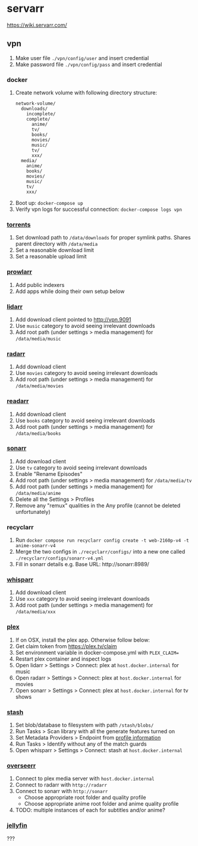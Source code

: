 # servarr

https://wiki.servarr.com/

## vpn

1. Make user file `./vpn/config/user` and insert credential
2. Make password file `./vpn/config/pass`  and insert credential

### docker

1. Create network volume with following directory structure:
    ```
    network-volume/
      downloads/
        incomplete/
        complete/
          anime/
          tv/
          books/
          movies/
          music/
          tv/
          xxx/
      media/
        anime/
        books/
        movies/
        music/
        tv/
        xxx/
    ``` 
2. Boot up: `docker-compose up`
3. Verify vpn logs for successful connection: `docker-compose logs vpn`

### [torrents](http://localhost:9091)

1. Set download path to `/data/downloads` for proper symlink paths. Shares parent directory with `/data/media`
2. Set a reasonable download limit
3. Set a reasonable upload limit  

### [prowlarr](http://localhost:9696)

1. Add public indexers
2. Add apps while doing their own setup below

### [lidarr](http://localhost:8686)

1. Add download client pointed to http://vpn.9091
2. Use `music` category to avoid seeing irrelevant downloads
3. Add root path (under settings > media management) for `/data/media/music`

### [radarr](http://localhost:7878)

1. Add download client
2. Use `movies` category to avoid seeing irrelevant downloads
3. Add root path (under settings > media management) for `/data/media/movies`

### [readarr](http://localhost:8787)

1. Add download client
2. Use `books` category to avoid seeing irrelevant downloads
3. Add root path (under settings > media management) for `/data/media/books`

### [sonarr](http://localhost:8989)

1. Add download client
2. Use `tv` category to avoid seeing irrelevant downloads
3. Enable "Rename Episodes"
3. Add root path (under settings > media management) for `/data/media/tv`
4. Add root path (under settings > media management) for `/data/media/anime`
5. Delete all the Settings > Profiles
6. Remove any "remux" qualities in the Any profile (cannot be deleted unfortunately)

### recyclarr

1. Run `docker compose run recyclarr config create -t web-2160p-v4 -t anime-sonarr-v4`
1. Merge the two configs in `./recyclarr/configs/` into a new one called `./recyclarr/configs/sonarr-v4.yml`
1. Fill in sonarr details e.g. Base URL: http://sonarr:8989/

### [whisparr](http://localhost:6969)

1. Add download client
2. Use `xxx` category to avoid seeing irrelevant downloads
3. Add root path (under settings > media management) for `/data/media/xxx`

### [plex](http://localhost:32400/)

1. If on OSX, install the plex app. Otherwise follow below:
1. Get claim token from https://plex.tv/claim
2. Set environment variable in docker-compose.yml with `PLEX_CLAIM=`
3. Restart plex container and inspect logs
4. Open lidarr > Settings > Connect: plex at `host.docker.internal` for music
5. Open radarr > Settings > Connect: plex at `host.docker.internal` for movies
4. Open sonarr > Settings > Connect: plex at `host.docker.internal` for tv shows

### [stash](http://localhost:9999/)

1. Set blob/database to filesystem with path `/stash/blobs/`
2. Run Tasks > Scan library with all the generate features turned on
3. Set Metadata Providers > Endpoint from [profile information](https://stashdb.org)
4. Run Tasks > Identify without any of the match guards
5. Open whisparr > Settings > Connect: stash at `host.docker.internal`

### [overseerr](http://localhost:5055)

1. Connect to plex media server with `host.docker.internal`
2. Connect to radarr with `http://radarr`
3. Connect to sonarr with `http://sonarr`
   - Choose appropriate root folder and quality profile
   - Choose appropriate anime root folder and anime quality profile
4. TODO: multiple instances of each for subtitles and/or anime?

### [jellyfin](http://localhost:8096)

???
